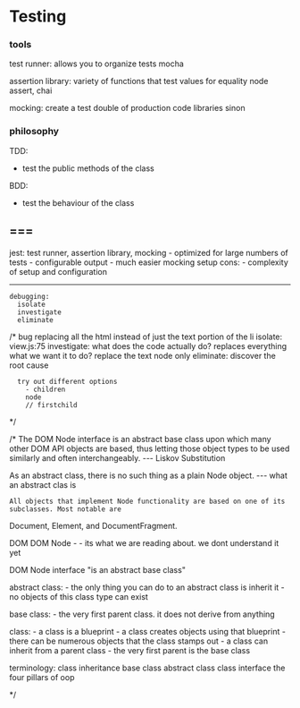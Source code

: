 # Testing

### tools
  test runner: allows you to organize tests
    mocha

  assertion library: variety of functions that test values for equality
    node assert, chai

  mocking: create a test double of production code libraries
    sinon

### philosophy

TDD:
  - test the public methods of the class

BDD:
  - test the behaviour of the class


===
  ---
  jest: test runner, assertion library, mocking
    - optimized for large numbers of tests
    - configurable output
    - much easier mocking setup
    cons:
      - complexity of setup and configuration

---
    debugging:
      isolate
      investigate
      eliminate


  /*
  bug replacing all the html instead of just the text portion of the li
    isolate:
      view.js:75
    investigate:
      what does the code actually do? replaces everything
      what we want it to do? replace the text node only
    eliminate:
      discover the root cause

      try out different options
        - children
        node
        // firstchild
   */

  /*
  The DOM Node interface is an abstract base class upon which many other DOM API objects are based, thus letting those object types to be used similarly and often interchangeably. --- Liskov Substitution 
   
   As an abstract class, there is no such thing as a plain Node object. --- what an abstract clas is
   
    All objects that implement Node functionality are based on one of its subclasses. Most notable are 
  Document, Element, and DocumentFragment.

  DOM
  DOM Node -
    - its what we are reading about. we dont understand it yet

  DOM Node interface
    "is an abstract base class"

  abstract class:
    - the only thing you can do to an abstract class is inherit it
    - no objects of this class type can exist

  base class:
    - the very first parent class. it does not derive from anything

  class: 
    - a class is a blueprint
    - a class creates objects using that blueprint
    - there can be numerous objects that the class stamps out
    - a class can inherit from a parent class
    - the very first parent is the base class





  terminology:
    class
    inheritance
    base class
    abstract class
    class interface
    the four pillars of oop
    
  */